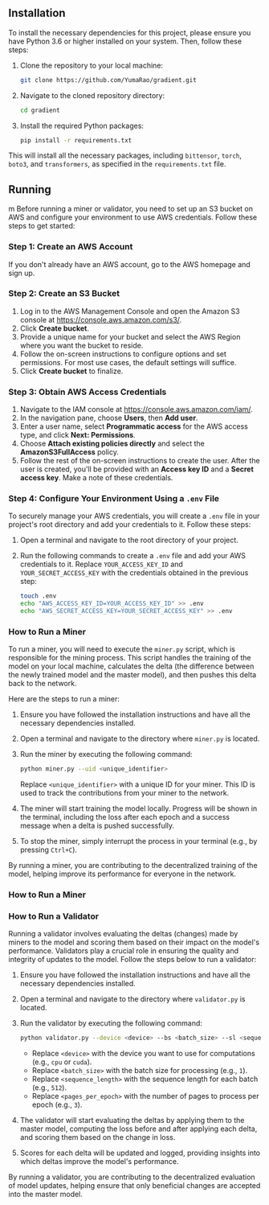 
## Installation

To install the necessary dependencies for this project, please ensure you have Python 3.6 or higher installed on your system. Then, follow these steps:

1. Clone the repository to your local machine:
   ```bash
   git clone https://github.com/YumaRao/gradient.git
   ```
2. Navigate to the cloned repository directory:
   ```bash
   cd gradient
   ```
3. Install the required Python packages:
   ```bash
   pip install -r requirements.txt
   ```

This will install all the necessary packages, including `bittensor`, `torch`, `boto3`, and `transformers`, as specified in the `requirements.txt` file.

## Running
m
Before running a miner or validator, you need to set up an S3 bucket on AWS and configure your environment to use AWS credentials. Follow these steps to get started:

### Step 1: Create an AWS Account
If you don't already have an AWS account, go to the AWS homepage and sign up.

### Step 2: Create an S3 Bucket
1. Log in to the AWS Management Console and open the Amazon S3 console at https://console.aws.amazon.com/s3/.
2. Click **Create bucket**.
3. Provide a unique name for your bucket and select the AWS Region where you want the bucket to reside.
4. Follow the on-screen instructions to configure options and set permissions. For most use cases, the default settings will suffice.
5. Click **Create bucket** to finalize.

### Step 3: Obtain AWS Access Credentials
1. Navigate to the IAM console at https://console.aws.amazon.com/iam/.
2. In the navigation pane, choose **Users**, then **Add user**.
3. Enter a user name, select **Programmatic access** for the AWS access type, and click **Next: Permissions**.
4. Choose **Attach existing policies directly** and select the **AmazonS3FullAccess** policy.
5. Follow the rest of the on-screen instructions to create the user. After the user is created, you'll be provided with an **Access key ID** and a **Secret access key**. Make a note of these credentials.

### Step 4: Configure Your Environment Using a `.env` File
To securely manage your AWS credentials, you will create a `.env` file in your project's root directory and add your credentials to it. Follow these steps:

1. Open a terminal and navigate to the root directory of your project.

2. Run the following commands to create a `.env` file and add your AWS credentials to it. Replace `YOUR_ACCESS_KEY_ID` and `YOUR_SECRET_ACCESS_KEY` with the credentials obtained in the previous step:
   ```bash
   touch .env
   echo "AWS_ACCESS_KEY_ID=YOUR_ACCESS_KEY_ID" >> .env
   echo "AWS_SECRET_ACCESS_KEY=YOUR_SECRET_ACCESS_KEY" >> .env
   ```

### How to Run a Miner

To run a miner, you will need to execute the `miner.py` script, which is responsible for the mining process. This script handles the training of the model on your local machine, calculates the delta (the difference between the newly trained model and the master model), and then pushes this delta back to the network.

Here are the steps to run a miner:

1. Ensure you have followed the installation instructions and have all the necessary dependencies installed.

2. Open a terminal and navigate to the directory where `miner.py` is located.

3. Run the miner by executing the following command:
   ```bash
   python miner.py --uid <unique_identifier>
   ```
   Replace `<unique_identifier>` with a unique ID for your miner. This ID is used to track the contributions from your miner to the network.

4. The miner will start training the model locally. Progress will be shown in the terminal, including the loss after each epoch and a success message when a delta is pushed successfully.

5. To stop the miner, simply interrupt the process in your terminal (e.g., by pressing `Ctrl+C`).

By running a miner, you are contributing to the decentralized training of the model, helping improve its performance for everyone in the network.

### How to Run a Miner
### How to Run a Validator

Running a validator involves evaluating the deltas (changes) made by miners to the model and scoring them based on their impact on the model's performance. Validators play a crucial role in ensuring the quality and integrity of updates to the model. Follow the steps below to run a validator:

1. Ensure you have followed the installation instructions and have all the necessary dependencies installed.

2. Open a terminal and navigate to the directory where `validator.py` is located.

3. Run the validator by executing the following command:
   ```bash
   python validator.py --device <device> --bs <batch_size> --sl <sequence_length> --pages_per_epoch <pages_per_epoch>
   ```
   - Replace `<device>` with the device you want to use for computations (e.g., `cpu` or `cuda`).
   - Replace `<batch_size>` with the batch size for processing (e.g., `1`).
   - Replace `<sequence_length>` with the sequence length for each batch (e.g., `512`).
   - Replace `<pages_per_epoch>` with the number of pages to process per epoch (e.g., `3`).

4. The validator will start evaluating the deltas by applying them to the master model, computing the loss before and after applying each delta, and scoring them based on the change in loss.

5. Scores for each delta will be updated and logged, providing insights into which deltas improve the model's performance.

By running a validator, you are contributing to the decentralized evaluation of model updates, helping ensure that only beneficial changes are accepted into the master model.

